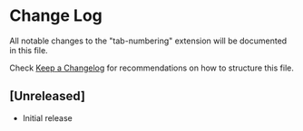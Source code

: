 # Change Log

All notable changes to the "tab-numbering" extension will be documented in this file.

Check [Keep a Changelog](http://keepachangelog.com/) for recommendations on how to structure this file.

## [Unreleased]

- Initial release